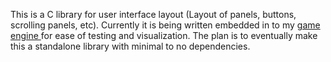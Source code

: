 This is a C library for user interface layout (Layout of panels, buttons, scrolling panels, etc). Currently it is being written embedded in to my [game engine ](https://github.com/Vespidian/GameFramework) for ease of testing and visualization. The plan is to eventually make this a standalone library with minimal to no dependencies.
